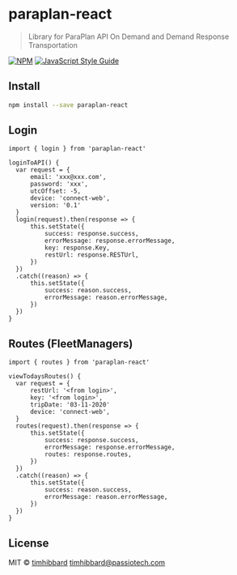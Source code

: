 # paraplan-react

> Library for ParaPlan API On Demand and Demand Response Transportation

[![NPM](https://img.shields.io/npm/v/paraplan-react.svg)](https://www.npmjs.com/package/paraplan-react) [![JavaScript Style Guide](https://img.shields.io/badge/code_style-standard-brightgreen.svg)](https://standardjs.com)

## Install

```bash
npm install --save paraplan-react
```

## Login

```login
import { login } from 'paraplan-react'

loginToAPI() {
  var request = {
      email: 'xxx@xxx.com',
      password: 'xxx',
      utcOffset: -5,
      device: 'connect-web',
      version: '0.1'
  }
  login(request).then(response => {
      this.setState({
          success: response.success,
          errorMessage: response.errorMessage,
          key: response.Key,
          restUrl: response.RESTUrl,
      })
  })
  .catch((reason) => {
      this.setState({
          success: reason.success,
          errorMessage: reason.errorMessage,
      })
  })
}
```

## Routes (FleetManagers)

```routes
import { routes } from 'paraplan-react'

viewTodaysRoutes() {
  var request = {
      restUrl: '<from login>',
      key: '<from login>',
      tripDate: '03-11-2020'
      device: 'connect-web',
  }
  routes(request).then(response => {
      this.setState({
          success: response.success,
          errorMessage: response.errorMessage,
          routes: response.routes,
      })
  })
  .catch((reason) => {
      this.setState({
          success: reason.success,
          errorMessage: reason.errorMessage,
      })
  })
}
```

## License

MIT © [timhibbard](https://github.com/timhibbard) timhibbard@passiotech.com
